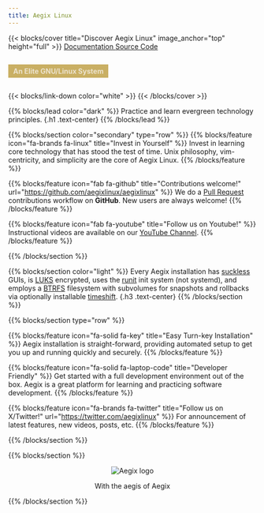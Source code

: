 ```yaml
---
title: Aegix Linux
---
```


{{< blocks/cover title="Discover Aegix Linux" image_anchor="top" height="full" >}}
<a class="btn btn-lg btn-dark me-3 mb-4" href="/docs/">
  Documentation <i class="fas fa-arrow-alt-circle-right ms-2"></i>
</a>
<a class="btn btn-lg btn-secondary me-3 mb-4" href="https://github.com/AegixLinux">
  Source Code <i class="fab fa-github ms-2 "></i>
</a>
<br>
<p class="lead mt-5" style="background-color: rgba(174, 134, 18, 0.65) !important; color: #ece3ce !important; display: inline-block; padding: 5px 10px; font-weight: bold;">An Elite GNU/Linux System</p>

{{< blocks/link-down color="white" >}}
{{< /blocks/cover >}}


{{% blocks/lead color="dark" %}}
Practice and learn evergreen technology principles.
{.h1 .text-center}
{{% /blocks/lead %}}


{{% blocks/section color="secondary" type="row" %}}
{{% blocks/feature icon="fa-brands fa-linux" title="Invest in Yourself" %}}
Invest in learning core technology that has stood the test of time. Unix philosophy, vim-centricity, and simplicity are the core of Aegix Linux.
{{% /blocks/feature %}}


{{% blocks/feature icon="fab fa-github" title="Contributions welcome!" url="https://github.com/aegixlinux/aegixlinux" %}}
We do a [Pull Request](https://github.com/aegixlinux/aegixlinux/pulls) contributions workflow on **GitHub**. New users are always welcome!
{{% /blocks/feature %}}


{{% blocks/feature icon="fab fa-youtube" title="Follow us on Youtube!" %}}
Instructional videos are available on our [YouTube Channel](https://www.youtube.com/@aegixlinux).
{{% /blocks/feature %}}


{{% /blocks/section %}}


{{% blocks/section color="light" %}}
Every Aegix installation has [suckless](https://suckless.org/) GUIs, is [LUKS](https://gitlab.com/cryptsetup/cryptsetup/) encrypted, uses the [runit](http://smarden.org/runit/) init system (not systemd), and employs a [BTRFS](https://btrfs.readthedocs.io/en/latest/) filesystem with subvolumes for snapshots and rollbacks via optionally installable [timeshift](https://teejeetech.com/timeshift/).
{.h3 .text-center}
{{% /blocks/section %}}


{{% blocks/section type="row" %}}

{{% blocks/feature icon="fa-solid fa-key" title="Easy Turn-key Installation" %}}
Aegix installation is straight-forward, providing automated setup to get you up and running quickly and securely.
{{% /blocks/feature %}}

{{% blocks/feature icon="fa-solid fa-laptop-code" title="Developer Friendly" %}}
Get started with a full development environment out of the box. Aegix is a great platform for learning and practicing software development.
{{% /blocks/feature %}}

{{% blocks/feature icon="fa-brands fa-twitter" title="Follow us on X/Twitter!" url="https://twitter.com/aegixlinux" %}}
For announcement of latest features, new videos, posts, etc.
{{% /blocks/feature %}}

{{% /blocks/section %}}


{{% blocks/section %}}
<div style="text-align: center;">
  <img src="/aegix-icon-1.png" alt="Aegix logo" style="max-width: 300px; height: auto;">
  <p>With the aegis of Aegix</p>
</div>
{{% /blocks/section %}}
